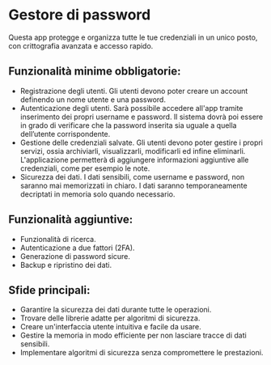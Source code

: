 # Gestore di password

Questa app protegge e organizza tutte le tue credenziali in un unico posto, con crittografia avanzata e accesso rapido.

## Funzionalità minime obbligatorie:

- Registrazione degli utenti. Gli utenti devono poter creare un account definendo un nome utente e una password.
- Autenticazione degli utenti. Sarà possibile accedere all'app tramite inserimento dei propri username e password. Il sistema dovrà poi essere in grado di verificare che la password inserita sia uguale a quella dell’utente corrispondente.
- Gestione delle credenziali salvate. Gli utenti devono poter gestire i propri servizi, ossia archiviarli, visualizzarli, modificarli ed infine eliminarli. L'applicazione permetterà di aggiungere informazioni aggiuntive alle credenziali, come per esempio le note.
- Sicurezza dei dati. I dati sensibili, come username e password, non saranno mai memorizzati in chiaro. I dati saranno temporaneamente decriptati in memoria solo quando necessario.

## Funzionalità aggiuntive:

- Funzionalità di ricerca.
- Autenticazione a due fattori (2FA).
- Generazione di password sicure.
- Backup e ripristino dei dati.

## Sfide principali:

- Garantire la sicurezza dei dati durante tutte le operazioni.
- Trovare delle librerie adatte per algoritmi di sicurezza.
- Creare un'interfaccia utente intuitiva e facile da usare.
- Gestire la memoria in modo efficiente per non lasciare tracce di dati sensibili.
- Implementare algoritmi di sicurezza senza compromettere le prestazioni.
